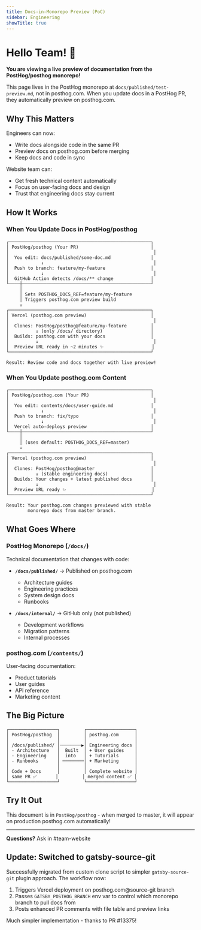 ```yaml
---
title: Docs-in-Monorepo Preview (PoC)
sidebar: Engineering
showTitle: true
---
```


# Hello Team! 👋

**You are viewing a live preview of documentation from the PostHog/posthog monorepo!**

This page lives in the PostHog monorepo at `docs/published/test-preview.md`, not in posthog.com. When you update docs in a PostHog PR, they automatically preview on posthog.com.

## Why This Matters

Engineers can now:

- Write docs alongside code in the same PR
- Preview docs on posthog.com before merging
- Keep docs and code in sync

Website team can:

- Get fresh technical content automatically
- Focus on user-facing docs and design
- Trust that engineering docs stay current

## How It Works

### When You Update Docs in PostHog/posthog

```text
┌─────────────────────────────────────────────────────┐
│ PostHog/posthog (Your PR)                           │
│                                                      │
│  You edit: docs/published/some-doc.md               │
│            ↓                                         │
│  Push to branch: feature/my-feature                 │
│            ↓                                         │
│  GitHub Action detects /docs/** change              │
└────┼────────────────────────────────────────────────┘
     │
     │ Sets POSTHOG_DOCS_REF=feature/my-feature
     │ Triggers posthog.com preview build
     ↓
┌─────────────────────────────────────────────────────┐
│ Vercel (posthog.com preview)                        │
│                                                      │
│  Clones: PostHog/posthog@feature/my-feature         │
│          ↓ (only /docs/ directory)                  │
│  Builds: posthog.com with your docs                 │
│          ↓                                           │
│  Preview URL ready in ~2 minutes ✨                  │
└─────────────────────────────────────────────────────┘

Result: Review code and docs together with live preview!
```

### When You Update posthog.com Content

```text
┌─────────────────────────────────────────────────────┐
│ PostHog/posthog.com (Your PR)                       │
│                                                      │
│  You edit: contents/docs/user-guide.md              │
│            ↓                                         │
│  Push to branch: fix/typo                           │
│            ↓                                         │
│  Vercel auto-deploys preview                        │
└────┼────────────────────────────────────────────────┘
     │
     │ (uses default: POSTHOG_DOCS_REF=master)
     ↓
┌─────────────────────────────────────────────────────┐
│ Vercel (posthog.com preview)                        │
│                                                      │
│  Clones: PostHog/posthog@master                     │
│          ↓ (stable engineering docs)                │
│  Builds: Your changes + latest published docs       │
│          ↓                                           │
│  Preview URL ready ✨                                │
└─────────────────────────────────────────────────────┘

Result: Your posthog.com changes previewed with stable
        monorepo docs from master branch.
```

## What Goes Where

### PostHog Monorepo (`/docs/`)

Technical documentation that changes with code:

- **`/docs/published/`** → Published on posthog.com
  - Architecture guides
  - Engineering practices
  - System design docs
  - Runbooks

- **`/docs/internal/`** → GitHub only (not published)
  - Development workflows
  - Migration patterns
  - Internal processes

### posthog.com (`/contents/`)

User-facing documentation:

- Product tutorials
- User guides
- API reference
- Marketing content

## The Big Picture

```text
┌──────────────────┐         ┌──────────────────┐
│ PostHog/posthog  │         │ posthog.com      │
│                  │         │                  │
│ /docs/published/ │────────▶│ Engineering docs │
│ - Architecture   │  Built  │ + User guides    │
│ - Engineering    │  into   │ + Tutorials      │
│ - Runbooks       │ ────────│ + Marketing      │
│                  │         │                  │
│ Code + Docs      │         │ Complete website │
│ same PR ✅       │         │ merged content ✅ │
└──────────────────┘         └──────────────────┘
```

## Try It Out

This document is in `PostHog/posthog` - when merged to master, it will appear on production posthog.com automatically!

---

**Questions?** Ask in #team-website

## Update: Switched to gatsby-source-git

Successfully migrated from custom clone script to simpler `gatsby-source-git` plugin approach. The workflow now:

1. Triggers Vercel deployment on posthog.com@source-git branch
2. Passes `GATSBY_POSTHOG_BRANCH` env var to control which monorepo branch to pull docs from
3. Posts enhanced PR comments with file table and preview links

Much simpler implementation - thanks to PR #13375!
